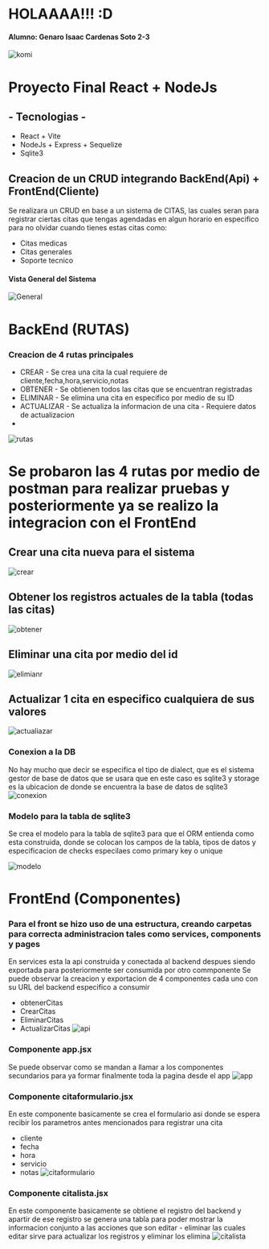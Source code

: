 # HOLAAAA!!! :D
####  Alumno: Genaro Isaac Cardenas Soto 2-3 
![komi](imgs/komi.jpg)


# Proyecto Final React + NodeJs


## - Tecnologias -

* React + Vite
* NodeJs + Express + Sequelize
* Sqlite3
  
## Creacion de un CRUD integrando BackEnd(Api) + FrontEnd(Cliente)

Se realizara un CRUD en base a un sistema de CITAS, las cuales seran para registrar ciertas citas que tengas agendadas en algun horario en especifico para no olvidar cuando tienes estas citas
como:

* Citas medicas
* Citas generales
* Soporte tecnico 

#### Vista General del Sistema 
![General](imgs/1.png)

# BackEnd (RUTAS)

### Creacion de 4 rutas principales 
* CREAR - Se crea una cita la cual requiere de cliente,fecha,hora,servicio,notas 
* OBTENER - Se obtienen todos las citas que se encuentran registradas
* ELIMINAR - Se elimina una cita en especifico por medio de su ID
* ACTUALIZAR - Se actualiza la informacion de una cita - Requiere datos de actualizacion
* 
![rutas](imgs/rutas.png)

# Se probaron las 4 rutas por medio de postman para realizar pruebas y posteriormente ya se realizo la integracion con el FrontEnd
## Crear una cita nueva para el sistema 
![crear](imgs/crear.png)
## Obtener los registros actuales de la tabla (todas las citas)
![obtener](imgs/obtener.png)
## Eliminar una cita por medio del id
![elimianr](imgs/eliminar.png)
## Actualizar 1 cita en especifico cualquiera de sus valores
![actualiazar](imgs/actualizar.png)

### Conexion a la DB 
No hay mucho que decir se especifica el tipo de dialect, que es el sistema gestor de base de datos que se usara que en este caso es sqlite3 y storage es la ubicacion de donde se encuentra la base de datos de sqlite3
![conexion](imgs/conexion.png)

### Modelo para la tabla de sqlite3
Se crea el modelo para la tabla de sqlite3 para que el ORM entienda como esta construida, donde se colocan los campos de la tabla, tipos de datos y especificacion de checks especilaes como primary key o unique

![modelo](imgs/modelo.png)

# FrontEnd (Componentes)

### Para el front se hizo uso de una estructura, creando carpetas para correcta administracion tales como services, components y pages

En services esta la api construida y conectada al backend despues siendo exportada para posteriormente ser consumida por otro commponente
Se puede observar la creacion y exportacion de 4 componentes cada uno con su URL del backend especifico a consumir

* obtenerCitas
* CrearCitas
* EliminarCitas
* ActualizarCitas
![api](imgs/api.png)

### Componente app.jsx
Se puede observar como se mandan a llamar a los componentes secundarios para ya formar finalmente toda la pagina desde el app
![app](imgs/app.png)

### Componente citaformulario.jsx
En este componente basicamente se crea el formulario asi donde se espera recibir los parametros antes mencionados para registrar una cita
* cliente
* fecha
* hora
* servicio
* notas
![citaformulario](imgs/citaformulario.png)

### Componente citalista.jsx
En este componente basicamente se obtiene el registro del backend y apartir de ese registro se genera una tabla para poder mostrar la informacion conjunto a las acciones 
que son editar - eliminar  las cuales editar sirve para actualizar los registros y eliminar los elimina
![citalista](imgs/citalista.png)
